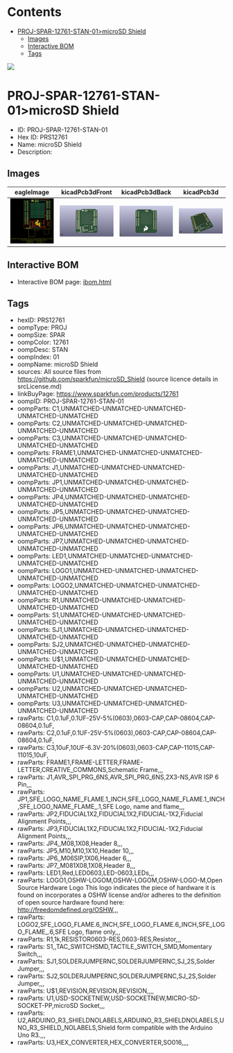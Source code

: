 



Contents
========

* [PROJ-SPAR-12761-STAN-01>microSD Shield](#proj-spar-12761-stan-01microsd-shield)
	* [Images](#images)
	* [Interactive BOM](#interactive-bom)
	* [Tags](#tags)
  
![][im]
# PROJ-SPAR-12761-STAN-01>microSD Shield

- ID: PROJ-SPAR-12761-STAN-01
- Hex ID: PRS12761
- Name: microSD Shield
- Description: 

## Images
  
  

|eagleImage|kicadPcb3dFront|kicadPcb3dBack|kicadPcb3d|
| :---: | :---: | :---: | :---: |
|[![eagleImage](eagleImage_140.png)](eagleImage_.png)|[![kicadPcb3dFront](kicadPcb3dFront_140.png)](kicadPcb3dFront_.png)|[![kicadPcb3dBack](kicadPcb3dBack_140.png)](kicadPcb3dBack_.png)|[![kicadPcb3d](kicadPcb3d_140.png)](kicadPcb3d_.png)|

## Interactive BOM

- Interactive BOM page: [ibom.html](kicad/bom/ibom.html)

## Tags

- hexID: PRS12761
- oompType: PROJ
- oompSize: SPAR
- oompColor: 12761
- oompDesc: STAN
- oompIndex: 01
- oompName: microSD Shield
- sources: All source files from https://github.com/sparkfun/microSD_Shield (source licence details in srcLicense.md)
- linkBuyPage: https://www.sparkfun.com/products/12761
- oompID: PROJ-SPAR-12761-STAN-01
- oompParts: C1,UNMATCHED-UNMATCHED-UNMATCHED-UNMATCHED-UNMATCHED
- oompParts: C2,UNMATCHED-UNMATCHED-UNMATCHED-UNMATCHED-UNMATCHED
- oompParts: C3,UNMATCHED-UNMATCHED-UNMATCHED-UNMATCHED-UNMATCHED
- oompParts: FRAME1,UNMATCHED-UNMATCHED-UNMATCHED-UNMATCHED-UNMATCHED
- oompParts: J1,UNMATCHED-UNMATCHED-UNMATCHED-UNMATCHED-UNMATCHED
- oompParts: JP1,UNMATCHED-UNMATCHED-UNMATCHED-UNMATCHED-UNMATCHED
- oompParts: JP4,UNMATCHED-UNMATCHED-UNMATCHED-UNMATCHED-UNMATCHED
- oompParts: JP5,UNMATCHED-UNMATCHED-UNMATCHED-UNMATCHED-UNMATCHED
- oompParts: JP6,UNMATCHED-UNMATCHED-UNMATCHED-UNMATCHED-UNMATCHED
- oompParts: JP7,UNMATCHED-UNMATCHED-UNMATCHED-UNMATCHED-UNMATCHED
- oompParts: LED1,UNMATCHED-UNMATCHED-UNMATCHED-UNMATCHED-UNMATCHED
- oompParts: LOGO1,UNMATCHED-UNMATCHED-UNMATCHED-UNMATCHED-UNMATCHED
- oompParts: LOGO2,UNMATCHED-UNMATCHED-UNMATCHED-UNMATCHED-UNMATCHED
- oompParts: R1,UNMATCHED-UNMATCHED-UNMATCHED-UNMATCHED-UNMATCHED
- oompParts: S1,UNMATCHED-UNMATCHED-UNMATCHED-UNMATCHED-UNMATCHED
- oompParts: SJ1,UNMATCHED-UNMATCHED-UNMATCHED-UNMATCHED-UNMATCHED
- oompParts: SJ2,UNMATCHED-UNMATCHED-UNMATCHED-UNMATCHED-UNMATCHED
- oompParts: U$1,UNMATCHED-UNMATCHED-UNMATCHED-UNMATCHED-UNMATCHED
- oompParts: U1,UNMATCHED-UNMATCHED-UNMATCHED-UNMATCHED-UNMATCHED
- oompParts: U2,UNMATCHED-UNMATCHED-UNMATCHED-UNMATCHED-UNMATCHED
- oompParts: U3,UNMATCHED-UNMATCHED-UNMATCHED-UNMATCHED-UNMATCHED
- rawParts: C1,0.1uF,0.1UF-25V-5%(0603),0603-CAP,CAP-08604,CAP-08604,0.1uF,
- rawParts: C2,0.1uF,0.1UF-25V-5%(0603),0603-CAP,CAP-08604,CAP-08604,0.1uF,
- rawParts: C3,10uF,10UF-6.3V-20%(0603),0603-CAP,CAP-11015,CAP-11015,10uF,
- rawParts: FRAME1,FRAME-LETTER,FRAME-LETTER,CREATIVE_COMMONS,Schematic Frame,,,
- rawParts: J1,AVR_SPI_PRG_6NS,AVR_SPI_PRG_6NS,2X3-NS,AVR ISP 6 Pin,,,
- rawParts: JP1,SFE_LOGO_NAME_FLAME.1_INCH,SFE_LOGO_NAME_FLAME.1_INCH,SFE_LOGO_NAME_FLAME_.1,SFE Logo, name and flame,,,
- rawParts: JP2,FIDUCIAL1X2,FIDUCIAL1X2,FIDUCIAL-1X2,Fiducial Alignment Points,,,
- rawParts: JP3,FIDUCIAL1X2,FIDUCIAL1X2,FIDUCIAL-1X2,Fiducial Alignment Points,,,
- rawParts: JP4,,M08,1X08,Header 8,,,
- rawParts: JP5,M10,M10,1X10,Header 10,,,
- rawParts: JP6,,M06SIP,1X06,Header 6,,,
- rawParts: JP7,,M081X08,1X08,Header 8,,,
- rawParts: LED1,Red,LED0603,LED-0603,LEDs,,,
- rawParts: LOGO1,OSHW-LOGOM,OSHW-LOGOM,OSHW-LOGO-M,Open Source Hardware Logo This logo indicates the piece of hardware it is found on incorporates a OSHW license and/or adheres to the definition of open source hardware found here: http://freedomdefined.org/OSHW,,,
- rawParts: LOGO2,SFE_LOGO_FLAME.6_INCH,SFE_LOGO_FLAME.6_INCH,SFE_LOGO_FLAME_.6,SFE Logo, flame only,,,
- rawParts: R1,1k,RESISTOR0603-RES,0603-RES,Resistor,,,
- rawParts: S1,,TAC_SWITCHSMD,TACTILE_SWITCH_SMD,Momentary Switch,,,
- rawParts: SJ1,SOLDERJUMPERNC,SOLDERJUMPERNC,SJ_2S,Solder Jumper,,,
- rawParts: SJ2,SOLDERJUMPERNC,SOLDERJUMPERNC,SJ_2S,Solder Jumper,,,
- rawParts: U$1,REVISION,REVISION,REVISION,,,,
- rawParts: U1,USD-SOCKETNEW,USD-SOCKETNEW,MICRO-SD-SOCKET-PP,microSD Socket,,,
- rawParts: U2,ARDUINO_R3_SHIELDNOLABELS,ARDUINO_R3_SHIELDNOLABELS,UNO_R3_SHIELD_NOLABELS,Shield form compatible with the Arduino Uno R3.,,,
- rawParts: U3,HEX_CONVERTER,HEX_CONVERTER,SO016,,,,



[im]: kicadPcb3d_450.png

